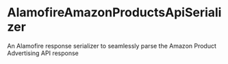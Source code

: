 # AlamofireAmazonProductsApiSerializer
An Alamofire response serializer to seamlessly parse the Amazon Product Advertising API response
